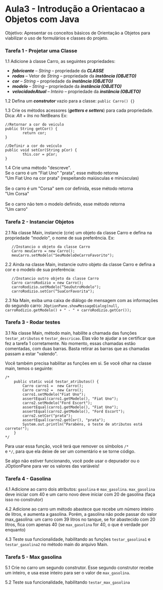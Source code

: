 # Aula3 - Introdução a Orientacao a Objetos com Java
Objetivo: Apresentar os conceitos básicos de Orientação a Objetos para viabilizar o uso de formulários e classes do projeto.

### Tarefa 1 - Projetar uma Classe 
1.1 Adicione à classe Carro, as seguintes propriedades:
* ***fabricante*** – _String_ – propriedade da ***CLASSE***
* ***rodas*** – Vetor de _String_ – propriedade da ***instância (OBJETO)***
* ***cor*** – _String_ – propriedade da ***instância (OBJETO)***
* ***modelo*** – _String_ – propriedade da ***instância (OBJETO)***
* ***velocidadeAtual*** – _Inteiro_ – propriedade da ***instância (OBJETO)***

1.2 Defina um ***construtor*** vazio para a classe:
<code>public Carro() {} </code>

1.3 Crie os métodos acessores (***_getters e setters_***) para cada propriedade. <br />
Dica: _Alt_ + _Ins_ no NetBeans
Ex:
```
//Retornar a cor do veiculo
public String getCor() {
        return cor;
}

//Definir a cor do veículo
public void setCor(String pCor) {
        this.cor = pCor;
}
```

1.4 Crie uma método "descreve".<br/>
Se o carro é um "Fiat Uno" "prata", esse método retorna<br/>
"Um Fiat Uno na cor prata" (respeitando maiúsculas e minúsculas)<br/>
<br/>
Se o carro é um "Corsa" sem cor definida, esse método retorna<br/>
"Um Corsa"<br/>
<br/>
Se o carro não tem o modelo definido, esse método retorna <br/>
"Um carro"<br/>

### Tarefa 2 - Instanciar Objetos
2.1 Na classe Main, instancie (crie) um objeto da classe Carro e defina na propriedade *"modelo"*, o nome de sua preferência. Ex:
```
   //Instancio o objeto da classe Carro
   Carro meuCarro = new Carro();
   meuCarro.setModelo("SeuModeloDeCarroFavorito");
```
2.2 Ainda na classe Main, instancie outro objeto da classe Carro e defina a cor e o modelo de sua preferência:
```
   //Instancio outro objeto da classe Carro
   Carro carroRodizio = new Carro();
   carroRodizio.setModelo(“SeuOutroModelo");
   carroRodizio.setCor(“SuaCorFavorita");
```
2.3 Na Main, exiba uma caixa de diálogo de mensagem com as informações do segundo carro:
<code>JOptionPane.showMessageDialog(null, carroRodizio.getModelo() + " - " + carroRodizio.getCor());</code>

### Tarefa 3 - Rodar testes
3.1 Na classe Main, método main, habilite a chamada das funções <code>testar_atributos</code> e <code>testar_descricao</code>. Elas vão te ajudar a se certificar que fez a tarefa 1 corretamente. No momento, essas chamadas estão comentadas, com duas barras. Basta retirar as barras que as chamadas passam a estar "valendo".<br>

Você também precisa habilitar as funções em si. Se você olhar na classe main,
temos o seguinte:<br>
```
/*
    public static void testar_atributos() {
        Carro carro1 =  new Carro();
        Carro carro2 =  new Carro();
        carro1.setModelo("Fiat Uno");
        assertEqual(carro1.getModelo(), "Fiat Uno");
        carro2.setModelo("Ford Escort");
        assertEqual(carro1.getModelo(), "Fiat Uno");
        assertEqual(carro2.getModelo(), "Ford Escort");
        carro2.setCor("prata");
        assertEqual(carro2.getCor(), "prata");
        System.out.println("Parabéns, o teste de atributos está correto!");  
    }
*/
```

Para usar essa função, você terá que remover os símbolos <code>/* </code> e <code>*/</code>, para que ela deixe de ser um comentário e se torne código.

Se algo não estiver funcionando, você pode usar o depurador ou o JOptionPane para ver os valores das variáveis!

### Tarefa 4 - Gasolina
4.1 Adicione ao carro dois atributos: <code>gasolina</code> e <code>max_gasolina</code>. <code>max_gasolina</code> deve iniciar com 40 e um carro novo deve iniciar com 20 de gasolina (faça isso no construtor) <br>

4.2 Adicione ao carro um método abastece que recebe um número inteiro de litros, e aumenta a gasolina. Porém, a gasolina não pode passar do valor max_gasolina: um carro com 39 litros no tanque, se for abastecido com 20 litros, fica com apenas 40 (se <code>max_gasolina</code> for 40, o que é verdade por enquanto)

4.3 Teste sua funcionalidade, habilitando as funções <code>testar_gasolina1</code> e <code>testar_gasolina2</code> no método main do arquivo Main.

### Tarefa 5 - Max gasolina
5.1 Crie no carro um segundo construtor. Esse segundo construtor recebe um inteiro, e usa esse inteiro para ser o valor de <code>max_gasolina</code>.<br>

5.2 Teste sua funcionalidade, habilitando <code>testar_max_gasolina</code>
